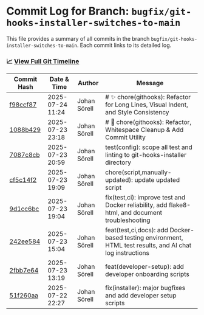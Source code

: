 # Commit Log for Branch: `bugfix/git-hooks-installer-switches-to-main`

This file provides a summary of all commits in the branch `bugfix/git-hooks-installer-switches-to-main`.
Each commit links to its detailed log.

### 📈 [View Full Git Timeline](./git_timeline_report.md)

| Commit Hash | Date & Time       | Author       | Message           |
|-------------|------------------|--------------|-------------------|
| [f98ccf87](./f98ccf87.md) | 2025-07-24 11:24 | Johan Sörell | # ✨ chore(githooks): Refactor for Long Lines, Visual Indent, and Style Consistency |
| [1088b429](./1088b429.md) | 2025-07-23 23:18 | Johan Sörell | # 🚀 chore(githooks): Refactor, Whitespace Cleanup & Add Commit Utility |
| [7087c8cb](./7087c8cb.md) | 2025-07-23 20:59 | Johan Sörell | test(config): scope all test and linting to git-hooks-installer directory |
| [cf5c14f2](./cf5c14f2.md) | 2025-07-23 19:09 | Johan Sörell | chore(script,manually-updated): update updated script |
| [9d1cc6bc](./9d1cc6bc.md) | 2025-07-23 19:04 | Johan Sörell | fix(test,ci): improve test and Docker reliability, add flake8-html, and document troubleshooting |
| [242ee584](./242ee584.md) | 2025-07-23 15:04 | Johan Sörell | feat(test,ci,docs): add Docker-based testing environment, HTML test results, and AI chat log instructions |
| [2fbb7e64](./2fbb7e64.md) | 2025-07-23 13:19 | Johan Sörell | feat(developer-setup): add developer onboarding scripts |
| [51f260aa](./51f260aa.md) | 2025-07-22 22:27 | Johan Sörell | fix(installer): major bugfixes and add developer setup scripts |
